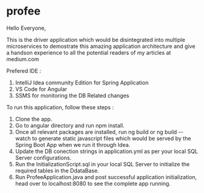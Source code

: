 # profee

Hello Everyone,

This is the driver application which would be disintegrated into multiple microservices to demostrate this amazing application architecture and give a handson experience to all the potential readers of my articles at medium.com

Prefered IDE : 
1. IntelliJ Idea community Edition for Spring Application
2. VS Code for Angular
3. SSMS for monitoring the DB Related changes

To run this application, follow these steps :
1. Clone the app.
2. Go to angular directory and run npm install.
3. Once all relevant packages are installed, run ng build or ng build --watch to generate static javascript files which would be served by the Spring Boot App when we run it through Idea.
4. Update the DB conection strings in application.yml as per your local SQL Server configurations.
5. Run the InitializationScript.sql in your local SQL Server to initialize the required tables in the DdataBase.
6. Run ProfeeApplication.java and post successful application initialization, head over to localhost:8080 to see the complete app running.
